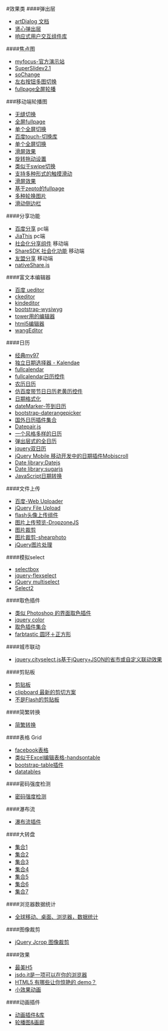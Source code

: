 
#效果类
####弹出层
- [artDialog 文档](http://aui.github.io/artDialog/doc/index.html)
- [贤心弹出层](http://sentsin.com/jquery/layer)
- [响应式用户交互组件库](https://github.com/bh-lay/UI)


####焦点图
- [myfocus-官方演示站](http://www.chhua.com/myfocus/)
- [SuperSlidev2.1](http://www.superslide2.com/)
- [soChange](http://www.bujichong.com/sojs/soChange/index.html)
- [左右按钮多图切换](http://bxslider.com/examples/carousel-demystified)
- [fullpage全屏轮播](https://github.com/alvarotrigo/fullPage.js/)
	
###移动端轮播图
- [无缝切换](http://www.swipejs.com)
- [全屏fullpage](https://github.com/peunzhang/fullpage)
- [单个全屏切换](https://github.com/peunzhang/slip.js)
- [百度touch-切换库](http://touch.code.baidu.com/examples.html?qq-pf-to=pcqq.group)
- [单个全屏切换](https://github.com/peunzhang/iSlider)
- [滑屏效果](https://github.com/saw/touch-interfaces)
- [旋转拖动设置](http://baijs.com/tinycircleslider)
- [类似于swipe切换](http://touchslider.com/)
- [支持多种形式的触摸滑动](http://www.swiper.com.cn/demo/index.html)
- [滑屏效果](https://github.com/joker-ye/main/blob/master/wap/index.html)
- [基于zepto的fullpage](https://github.com/yanhaijing/zepto.fullpage)
- [多种轮换图片](http://ajccom.github.io/niceslider)
- [滑动侧边栏](https://mango.github.io/slideout)


####分享功能
- [百度分享](http://share.baidu.com/) pc端
- [JiaThis](http://jiathis.com/) pc端
- [社会化分享组件](http://developer.baidu.com/soc/share) 移动端
- [ShareSDK 社会化功能](http://www.mob.com/#/index) 移动端
- [友盟分享](http://dev.umeng.com/social/android/quick-integration) 移动端
- [nativeShare.js](https://github.com/JefferyWang/nativeShare.js)

####富文本编辑器
- [百度 ueditor](http://ueditor.baidu.com/website/)
- [ckeditor](http://ckeditor.com/)
- [kindeditor](http://kindeditor.net/)
- [bootstrap-wysiwyg](http://www.bootcss.com/p/bootstrap-wysiwyg/)
- [tower用的编辑器](https://github.com/mycolorway/simditor)
- [html5编辑器](http://neilj.github.io/Squire/)
- [wangEditor](https://github.com/wangfupeng1988/wangEditor )

####日历
- [经典my97](http://www.my97.net/dp/demo/index.htm)
- [独立日期选择器 - Kalendae](http://www.cnblogs.com/gbin1/archive/2012/04/16/2452105.html)
- [fullcalendar](http://arshaw.com/fullcalendar/)
- [fullcalendar日历控件 ](http://blog.csdn.net/francislaw/article/details/7740630)
- [农历日历](https://github.com/zzyss86/LunarCalendar)
- [仿百度带节日日历老黄历控件](http://www.sucaisj.com/jiaoben/date/201509/16856.html)
- [日期格式化](http://momentjs.com/)
- [dateMarker-签到日历](https://github.com/Iamlars/dateMarker)
- [bootstrap-daterangepicker](https://github.com/dangrossman/bootstrap-daterangepicker)
- [国外日历插件集合](http://www.vandelaydesign.com/30-best-free-jquery-plugins/)
- [Datepair.js](http://jonthornton.github.io/Datepair.js/)
- [一个风格多样的日历](https://github.com/glad/glDatePicker)
- [弹出层式的全日历](http://amsul.ca/pickadate.js/date/)
- [jquery双日历](http://www.daterangepicker.com/)
- [jQuery Mobile 移动开发中的日期插件Mobiscroll ](https://mobiscroll.com/)
- [Date library:Datejs](https://github.com/datejs/Datejs)
- [Date library:sugarjs](http://sugarjs.com/api/Date)
- [JavaScript日期转换](http://momentjs.com)

####文件上传
- [百度-Web Uploader](http://fex.baidu.com/webuploader/)
- [jQuery File Upload](https://blueimp.github.io/jQuery-File-Upload/)
- [flash头像上传组件](http://www.hdfu.net/)
- [图片上传预览-DropzoneJS](http://www.dropzonejs.com/)
- [图片裁剪](http://elemefe.github.io/image-cropper/)
- [图片裁剪-shearphoto](http://www.shearphoto.com/)
- [jQuery图片处理](http://www.oschina.net/project/tag/284/jquery-image-tools?lang=0&os=0&sort=view&p=2)

####模拟select
- [selectbox](http://aui.github.io/popupjs/doc/selectbox.html)
- [jquery-flexselect](https://github.com/rmm5t/jquery-flexselect)
- [jQuery multiselect](http://loudev.com)
- [Select2](http://select2.github.io/)

####取色插件
- [类似 Photoshop 的界面取色插件](http://www.jq22.com/plugin/367)
- [jquery color](https://github.com/jquery/jquery-color/)
- [取色插件集合](http://www.oschina.net/project/tag/287/color-picker)
- [farbtastic 圆环＋正方形](https://github.com/mattfarina/farbtastic)
	
####城市联动
- [jquery.cityselect.js基于jQuery+JSON的省市或自定义联动效果](http://www.ijquery.cn/?p=360)
	
####剪贴板
- [剪贴板](https://github.com/zeroclipboard/zeroclipboard)
- [clipboard 最新的剪切方案](http://zenorocha.github.io/clipboard.js/)
- [不是Flash的剪贴板](https://github.com/zenorocha/clipboard.js)

####简繁转换
- [简繁转换](https://github.com/BYVoid/OpenCC)

####表格 Grid
- [facebook表格](http://facebook.github.io/fixed-data-table/)
- [类似于Excel编辑表格-handsontable](http://handsontable.com/)
- [bootstrap-table插件](http://bootstrap-table.wenzhixin.net.cn/)
- [datatables](https://www.datatables.net/)

####密码强度检测
- [密码强度检测](http://password.mx500.com/)

####瀑布流
- [瀑布流插件](http://www.wookmark.com/jquery-plugin)

####大转盘
- [集合1](http://www.helloweba.com/view-blog-215.html)
- [集合2](http://www.ui3g.com/demos/show/1408/)
- [集合3](http://www.js-css.cn/a/jscode/award/2014/1230/1423.html)
- [集合4](http://www.js-css.cn/a/jscode/award/list_272_1.html)
- [集合5](http://www.html5cn.org/article-8927-1.html)
- [集合6](https://github.com/JavoByte/rouletteWheel)
- [集合7](http://www.js-css.cn/a/jscode/award/2015/0606/1484.html)

####浏览器数据统计
- [全球移动、桌面、浏览器，数据统计](http://gs.statcounter.com)

####图像裁剪
- [jQuery Jcrop 图像裁剪 ](http://code.ciaoca.com/jquery/jcrop)



####效果
- [最美H5](http://www.iguoguo.net/html5)
- [jsdo.it是一项可以在你的浏览器](http://jsdo.it)
- [HTML5 有哪些让你惊艳的 demo？](http://www.zhihu.com/question/24398907)
- [小效果动画](http://codecanyon.net/item/hoverex-jquery-image-hover-animation-plugin/full_screen_preview/3450469) 	



####动画插件
- [动画插件&库](http://www.kancloud.cn/kancloud/javascript-resources-2015/99248)
- [轮播图&画廊](http://www.kancloud.cn/kancloud/javascript-resources-2015/99241)
	

